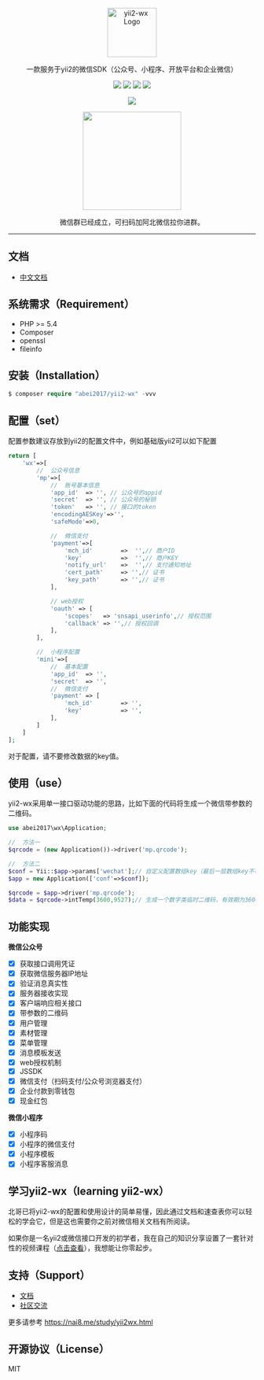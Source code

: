 <p align="center">
    <a href="https://nai8.me/study/yii2wx.html">
        <img src="https://nai8.me/images/yii2wx/logo.png" height="100" alt="yii2-wx Logo"/>
    </a>
</p>
<p align="center">
    一款服务于yii2的微信SDK（公众号、小程序、开放平台和企业微信）
</p>
<p align="center">
    <img class="latest_stable_version_img" src="https://poser.pugx.org/abei2017/yii2-wx/v/stable">
    <img class="total_img" src="https://poser.pugx.org/abei2017/yii2-wx/downloads">
    <img class="latest_unstable_version_img" src="https://poser.pugx.org/abei2017/yii2-wx/v/unstable">
    <img class="license_img" src="https://poser.pugx.org/abei2017/yii2-wx/license">
</p>
<p align="center">
    <img src="https://badge.waffle.io/abei2017/yii2-wx.svg?columns=all"/>
</p>
<p align="center">
    <img src="https://nai8.me/images/qrcode.jpeg" width="200"/>
</p>  
<p align="center">
    微信群已经成立，可扫码加阿北微信拉你进群。
</p>

<hr/>


## 文档
- [中文文档](http://nai8.me/wiki/index.html?id=1)

## 系统需求（Requirement）
- PHP >= 5.4
- Composer
- openssl
- fileinfo

## 安装（Installation）
```php
$ composer require "abei2017/yii2-wx" -vvv
```

## 配置（set）
配置参数建议存放到yii2的配置文件中，例如基础版yii2可以如下配置
```php
return [
    'wx'=>[
        //  公众号信息
        'mp'=>[
            //  账号基本信息
            'app_id'  => '', // 公众号的appid
            'secret'  => '', // 公众号的秘钥
            'token'   => '', // 接口的token
            'encodingAESKey'=>'',
            'safeMode'=>0,

            //  微信支付
            'payment'=>[
                'mch_id'        =>  '',// 商户ID
                'key'           =>  '',// 商户KEY
                'notify_url'    =>  '',// 支付通知地址
                'cert_path'     => '',// 证书
                'key_path'      => '',// 证书
            ],

            // web授权
            'oauth' => [
                'scopes'   => 'snsapi_userinfo',// 授权范围
                'callback' => '',// 授权回调
            ],
        ],

        //  小程序配置
        'mini'=>[
            //  基本配置
            'app_id'  => '', 
            'secret'  => '',
            //  微信支付
            'payment' => [
                'mch_id'        => '',
                'key'           => '',
            ],
        ]
    ]
];
```
对于配置，请不要修改数据的key值。

## 使用（use）
yii2-wx采用单一接口驱动功能的思路，比如下面的代码将生成一个微信带参数的二维码。

```php
use abei2017\wx\Application;

//  方法一
$qrcode = (new Application())->driver('mp.qrcode');

//  方法二
$conf = Yii::$app->params['wechat'];// 自定义配置数组key（最后一层数组key不可以更改）
$app = new Application(['conf'=>$conf]);

$qrcode = $app->driver('mp.qrcode');
$data = $qrcode->intTemp(3600,9527);// 生成一个数字类临时二维码，有效期为3600秒
```

## 功能实现
**微信公众号**
- [x] 获取接口调用凭证
- [x] 获取微信服务器IP地址
- [x] 验证消息真实性
- [x] 服务器接收实现
- [x] 客户端响应相关接口
- [x] 带参数的二维码
- [x] 用户管理
- [x] 素材管理
- [x] 菜单管理
- [x] 消息模板发送
- [x] web授权机制
- [x] JSSDK
- [x] 微信支付（扫码支付/公众号浏览器支付）
- [x] 企业付款到零钱包
- [x] 现金红包

**微信小程序**
- [x] 小程序码
- [x] 小程序的微信支付
- [x] 小程序模板
- [x] 小程序客服消息

## 学习yii2-wx（learning yii2-wx）
北哥已将yii2-wx的配置和使用设计的简单易懂，因此通过文档和速查表你可以轻松的学会它，但是这也需要你之前对微信相关文档有所阅读。

如果你是一名yii2或微信接口开发的初学者，我在自己的知识分享设置了一套针对性的视频课程（<a href="https://nai8.me/book/view.html?id=19" target="_blank">点击查看</a>），我想能让你零起步。

## 支持（Support）
- [文档](http://nai8.me/wiki/index.html?id=1)
- [社区交流](https://segmentfault.com/t/yii2-wx)

更多请参考 https://nai8.me/study/yii2wx.html

## 开源协议（License）
MIT